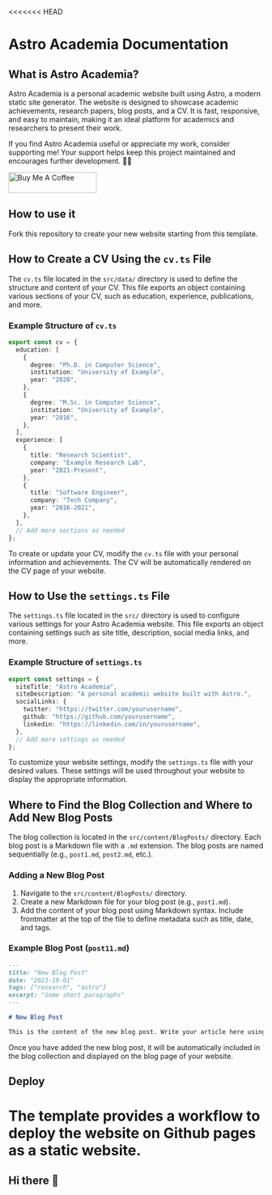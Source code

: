 <<<<<<< HEAD
# Astro Academia Documentation

## What is Astro Academia?

Astro Academia is a personal academic website built using Astro, a modern static site generator. The website is designed to showcase academic achievements, research papers, blog posts, and a CV. It is fast, responsive, and easy to maintain, making it an ideal platform for academics and researchers to present their work.

If you find Astro Academia useful or appreciate my work, consider supporting me! Your support helps keep this project maintained and encourages further development. 🚀✨

<a href="https://buymeacoffee.com/maiobarbero" target="_blank"><img src="https://cdn.buymeacoffee.com/buttons/default-yellow.png" alt="Buy Me A Coffee" height="41" width="174"></a>

## How to use it

Fork this repository to create your new website starting from this template.

## How to Create a CV Using the `cv.ts` File

The `cv.ts` file located in the `src/data/` directory is used to define the structure and content of your CV. This file exports an object containing various sections of your CV, such as education, experience, publications, and more.

### Example Structure of `cv.ts`

```typescript
export const cv = {
  education: [
    {
      degree: "Ph.D. in Computer Science",
      institution: "University of Example",
      year: "2020",
    },
    {
      degree: "M.Sc. in Computer Science",
      institution: "University of Example",
      year: "2016",
    },
  ],
  experience: [
    {
      title: "Research Scientist",
      company: "Example Research Lab",
      year: "2021-Present",
    },
    {
      title: "Software Engineer",
      company: "Tech Company",
      year: "2016-2021",
    },
  ],
  // Add more sections as needed
};
```

To create or update your CV, modify the `cv.ts` file with your personal information and achievements. The CV will be automatically rendered on the CV page of your website.

## How to Use the `settings.ts` File

The `settings.ts` file located in the `src/` directory is used to configure various settings for your Astro Academia website. This file exports an object containing settings such as site title, description, social media links, and more.

### Example Structure of `settings.ts`

```typescript
export const settings = {
  siteTitle: "Astro Academia",
  siteDescription: "A personal academic website built with Astro.",
  socialLinks: {
    twitter: "https://twitter.com/yourusername",
    github: "https://github.com/yourusername",
    linkedin: "https://linkedin.com/in/yourusername",
  },
  // Add more settings as needed
};
```

To customize your website settings, modify the `settings.ts` file with your desired values. These settings will be used throughout your website to display the appropriate information.

## Where to Find the Blog Collection and Where to Add New Blog Posts

The blog collection is located in the `src/content/BlogPosts/` directory. Each blog post is a Markdown file with a `.md` extension. The blog posts are named sequentially (e.g., `post1.md`, `post2.md`, etc.).

### Adding a New Blog Post

1. Navigate to the `src/content/BlogPosts/` directory.
2. Create a new Markdown file for your blog post (e.g., `post1.md`).
3. Add the content of your blog post using Markdown syntax. Include frontmatter at the top of the file to define metadata such as title, date, and tags.

### Example Blog Post (`post11.md`)

```markdown
---
title: "New Blog Post"
date: "2023-10-01"
tags: ["research", "astro"]
excerpt: "Some short paragraphs"
---

# New Blog Post

This is the content of the new blog post. Write your article here using Markdown syntax.
```

Once you have added the new blog post, it will be automatically included in the blog collection and displayed on the blog page of your website.

## Deploy
The template provides a workflow to deploy the website on Github pages as a static website.
=======
## Hi there 👋

<!--
**rossisarah/rossisarah** is a ✨ _special_ ✨ repository because its `README.md` (this file) appears on your GitHub profile.

Here are some ideas to get you started:


>>>>>>> 301d3be611b140eb97a66e632b926b6ed92e6f41
